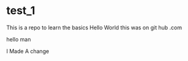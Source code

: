 # test_1
This is a repo to learn the basics
Hello World
this was on git hub .com


hello man

I Made A change
